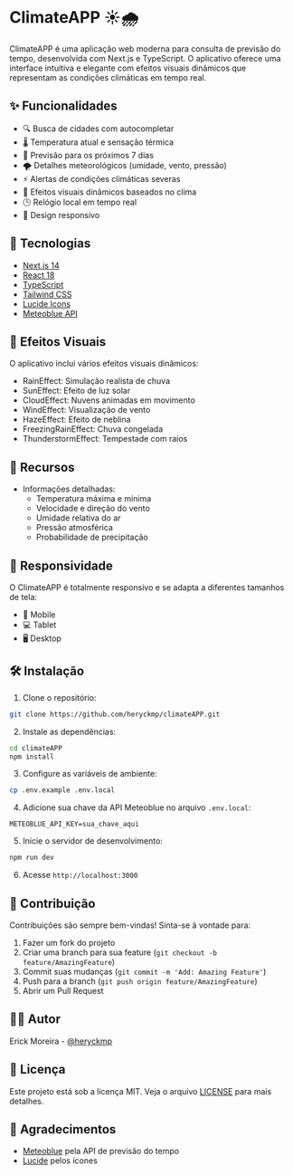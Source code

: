 # ClimateAPP ☀️🌧️

ClimateAPP é uma aplicação web moderna para consulta de previsão do tempo, desenvolvida com Next.js e TypeScript. O aplicativo oferece uma interface intuitiva e elegante com efeitos visuais dinâmicos que representam as condições climáticas em tempo real.

## ✨ Funcionalidades

- 🔍 Busca de cidades com autocompletar
- 🌡️ Temperatura atual e sensação térmica
- 📅 Previsão para os próximos 7 dias
- 🌪️ Detalhes meteorológicos (umidade, vento, pressão)
- ⚡ Alertas de condições climáticas severas
- 🎨 Efeitos visuais dinâmicos baseados no clima
- 🕒 Relógio local em tempo real
- 📱 Design responsivo

## 🚀 Tecnologias

- [Next.js 14](https://nextjs.org/)
- [React 18](https://reactjs.org/)
- [TypeScript](https://www.typescriptlang.org/)
- [Tailwind CSS](https://tailwindcss.com/)
- [Lucide Icons](https://lucide.dev/)
- [Meteoblue API](https://www.meteoblue.com/)

## 🎨 Efeitos Visuais

O aplicativo inclui vários efeitos visuais dinâmicos:
- RainEffect: Simulação realista de chuva
- SunEffect: Efeito de luz solar
- CloudEffect: Nuvens animadas em movimento
- WindEffect: Visualização de vento
- HazeEffect: Efeito de neblina
- FreezingRainEffect: Chuva congelada
- ThunderstormEffect: Tempestade com raios

## 🌟 Recursos

- Informações detalhadas:
  - Temperatura máxima e mínima
  - Velocidade e direção do vento
  - Umidade relativa do ar
  - Pressão atmosférica
  - Probabilidade de precipitação

## 📱 Responsividade

O ClimateAPP é totalmente responsivo e se adapta a diferentes tamanhos de tela:
- 📱 Mobile
- 💻 Tablet
- 🖥️ Desktop

## 🛠️ Instalação

1. Clone o repositório:
```bash
git clone https://github.com/heryckmp/climateAPP.git
```

2. Instale as dependências:
```bash
cd climateAPP
npm install
```

3. Configure as variáveis de ambiente:
```bash
cp .env.example .env.local
```

4. Adicione sua chave da API Meteoblue no arquivo `.env.local`:
```env
METEOBLUE_API_KEY=sua_chave_aqui
```

5. Inicie o servidor de desenvolvimento:
```bash
npm run dev
```

6. Acesse `http://localhost:3000`

## 🤝 Contribuição

Contribuições são sempre bem-vindas! Sinta-se à vontade para:

1. Fazer um fork do projeto
2. Criar uma branch para sua feature (`git checkout -b feature/AmazingFeature`)
3. Commit suas mudanças (`git commit -m 'Add: Amazing Feature'`)
4. Push para a branch (`git push origin feature/AmazingFeature`)
5. Abrir um Pull Request

## 👨‍💻 Autor

Erick Moreira - [@heryckmp](https://github.com/heryckmp)

## 📄 Licença

Este projeto está sob a licença MIT. Veja o arquivo [LICENSE](LICENSE) para mais detalhes.

## 🙏 Agradecimentos

- [Meteoblue](https://www.meteoblue.com/) pela API de previsão do tempo
- [Lucide](https://lucide.dev/) pelos ícones